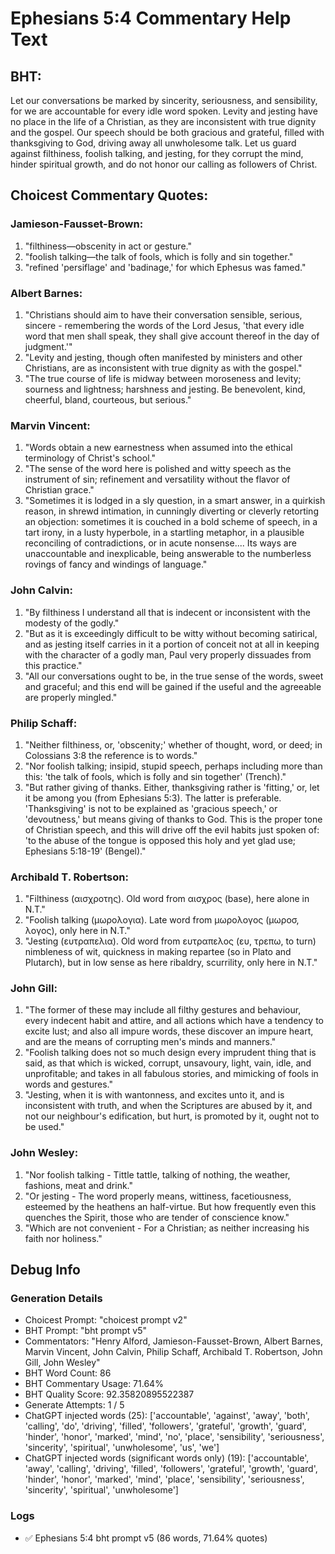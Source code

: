 # Ephesians 5:4 Commentary Help Text

## BHT:
Let our conversations be marked by sincerity, seriousness, and sensibility, for we are accountable for every idle word spoken. Levity and jesting have no place in the life of a Christian, as they are inconsistent with true dignity and the gospel. Our speech should be both gracious and grateful, filled with thanksgiving to God, driving away all unwholesome talk. Let us guard against filthiness, foolish talking, and jesting, for they corrupt the mind, hinder spiritual growth, and do not honor our calling as followers of Christ.

## Choicest Commentary Quotes:
### Jamieson-Fausset-Brown:
1. "filthiness—obscenity in act or gesture."
2. "foolish talking—the talk of fools, which is folly and sin together."
3. "refined 'persiflage' and 'badinage,' for which Ephesus was famed."

### Albert Barnes:
1. "Christians should aim to have their conversation sensible, serious, sincere - remembering the words of the Lord Jesus, 'that every idle word that men shall speak, they shall give account thereof in the day of judgment.'"
2. "Levity and jesting, though often manifested by ministers and other Christians, are as inconsistent with true dignity as with the gospel."
3. "The true course of life is midway between moroseness and levity; sourness and lightness; harshness and jesting. Be benevolent, kind, cheerful, bland, courteous, but serious."

### Marvin Vincent:
1. "Words obtain a new earnestness when assumed into the ethical terminology of Christ's school."
2. "The sense of the word here is polished and witty speech as the instrument of sin; refinement and versatility without the flavor of Christian grace."
3. "Sometimes it is lodged in a sly question, in a smart answer, in a quirkish reason, in shrewd intimation, in cunningly diverting or cleverly retorting an objection: sometimes it is couched in a bold scheme of speech, in a tart irony, in a lusty hyperbole, in a startling metaphor, in a plausible reconciling of contradictions, or in acute nonsense.... Its ways are unaccountable and inexplicable, being answerable to the numberless rovings of fancy and windings of language."

### John Calvin:
1. "By filthiness I understand all that is indecent or inconsistent with the modesty of the godly."
2. "But as it is exceedingly difficult to be witty without becoming satirical, and as jesting itself carries in it a portion of conceit not at all in keeping with the character of a godly man, Paul very properly dissuades from this practice."
3. "All our conversations ought to be, in the true sense of the words, sweet and graceful; and this end will be gained if the useful and the agreeable are properly mingled."

### Philip Schaff:
1. "Neither filthiness, or, 'obscenity;' whether of thought, word, or deed; in Colossians 3:8 the reference is to words."
2. "Nor foolish talking; insipid, stupid speech, perhaps including more than this: 'the talk of fools, which is folly and sin together' (Trench)."
3. "But rather giving of thanks. Either, thanksgiving rather is 'fitting,' or, let it be among you (from Ephesians 5:3). The latter is preferable. 'Thanksgiving' is not to be explained as 'gracious speech,' or 'devoutness,' but means giving of thanks to God. This is the proper tone of Christian speech, and this will drive off the evil habits just spoken of: 'to the abuse of the tongue is opposed this holy and yet glad use; Ephesians 5:18-19' (Bengel)."

### Archibald T. Robertson:
1. "Filthiness (αισχροτης). Old word from αισχρος (base), here alone in N.T."
2. "Foolish talking (μωρολογια). Late word from μωρολογος (μωροσ, λογος), only here in N.T."
3. "Jesting (ευτραπελια). Old word from ευτραπελος (ευ, τρεπω, to turn) nimbleness of wit, quickness in making repartee (so in Plato and Plutarch), but in low sense as here ribaldry, scurrility, only here in N.T."

### John Gill:
1. "The former of these may include all filthy gestures and behaviour, every indecent habit and attire, and all actions which have a tendency to excite lust; and also all impure words, these discover an impure heart, and are the means of corrupting men's minds and manners."
2. "Foolish talking does not so much design every imprudent thing that is said, as that which is wicked, corrupt, unsavoury, light, vain, idle, and unprofitable; and takes in all fabulous stories, and mimicking of fools in words and gestures."
3. "Jesting, when it is with wantonness, and excites unto it, and is inconsistent with truth, and when the Scriptures are abused by it, and not our neighbour's edification, but hurt, is promoted by it, ought not to be used."

### John Wesley:
1. "Nor foolish talking - Tittle tattle, talking of nothing, the weather, fashions, meat and drink."
2. "Or jesting - The word properly means, wittiness, facetiousness, esteemed by the heathens an half-virtue. But how frequently even this quenches the Spirit, those who are tender of conscience know."
3. "Which are not convenient - For a Christian; as neither increasing his faith nor holiness."


## Debug Info
### Generation Details
- Choicest Prompt: "choicest prompt v2"
- BHT Prompt: "bht prompt v5"
- Commentators: "Henry Alford, Jamieson-Fausset-Brown, Albert Barnes, Marvin Vincent, John Calvin, Philip Schaff, Archibald T. Robertson, John Gill, John Wesley"
- BHT Word Count: 86
- BHT Commentary Usage: 71.64%
- BHT Quality Score: 92.35820895522387
- Generate Attempts: 1 / 5
- ChatGPT injected words (25):
	['accountable', 'against', 'away', 'both', 'calling', 'do', 'driving', 'filled', 'followers', 'grateful', 'growth', 'guard', 'hinder', 'honor', 'marked', 'mind', 'no', 'place', 'sensibility', 'seriousness', 'sincerity', 'spiritual', 'unwholesome', 'us', 'we']
- ChatGPT injected words (significant words only) (19):
	['accountable', 'away', 'calling', 'driving', 'filled', 'followers', 'grateful', 'growth', 'guard', 'hinder', 'honor', 'marked', 'mind', 'place', 'sensibility', 'seriousness', 'sincerity', 'spiritual', 'unwholesome']

### Logs
- ✅ Ephesians 5:4 bht prompt v5 (86 words, 71.64% quotes)